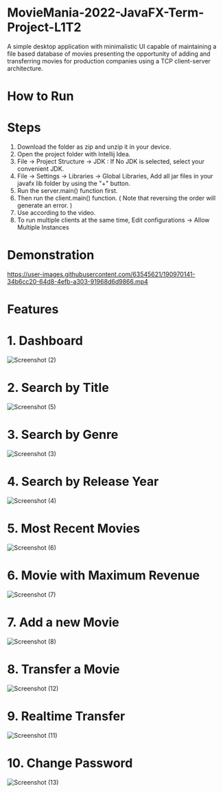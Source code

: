 # MovieMania-2022-JavaFX-Term-Project-L1T2

A simple desktop application with minimalistic UI capable of maintaining a file based database of movies presenting the opportunity of adding and transferring movies for production companies using a TCP client-server architecture.

# How to Run

# Steps

1. Download the folder as zip and unzip it in your device.
2. Open the project folder with Intellij Idea.
3. File -> Project Structure -> JDK : If No JDK is selected, select your convenient JDK.
4. File -> Settings -> Libraries -> Global Libraries, Add all jar files in your javafx lib folder by using the "+" button.
5. Run the server.main() function first.
6. Then run the client.main() function. ( Note that reversing the order will generate an error. )
7. Use according to the video.
8. To run multiple clients at the same time, Edit configurations -> Allow Multiple Instances

# Demonstration

https://user-images.githubusercontent.com/63545621/190970141-34b6cc20-64d8-4efb-a303-91968d6d9866.mp4

# Features

# 1. Dashboard 

![Screenshot (2)](https://user-images.githubusercontent.com/63545621/190971634-776a649a-f061-4a01-b0ce-a7497c3e2b14.png)

# 2. Search by Title

![Screenshot (5)](https://user-images.githubusercontent.com/63545621/190971737-0cc39495-fba3-44ef-a806-beb47be36d4a.png)

# 3. Search by Genre

![Screenshot (3)](https://user-images.githubusercontent.com/63545621/190971784-fc4c9ed9-fb76-4198-802d-0257f96acccf.png)

# 4. Search by Release Year

![Screenshot (4)](https://user-images.githubusercontent.com/63545621/190972017-a359a107-8286-4d10-9f48-946548ba1e45.png)

# 5. Most Recent Movies

![Screenshot (6)](https://user-images.githubusercontent.com/63545621/190972137-6853a9f0-8d05-4d60-80cc-db270f1bfe30.png)

# 6. Movie with Maximum Revenue

![Screenshot (7)](https://user-images.githubusercontent.com/63545621/190972236-6942a9a1-02e7-4483-92d9-189c0d8373c1.png)

# 7. Add a new Movie

![Screenshot (8)](https://user-images.githubusercontent.com/63545621/190972419-795dbe40-d601-45f6-aff0-231445494247.png)

# 8. Transfer a Movie

![Screenshot (12)](https://user-images.githubusercontent.com/63545621/190972506-c3ab82e4-afda-4676-a330-e2a82fcffc1f.png)

# 9. Realtime Transfer

![Screenshot (11)](https://user-images.githubusercontent.com/63545621/190972890-b298127e-5175-4bac-8a85-028dcc8f9e1c.png)

# 10. Change Password

![Screenshot (13)](https://user-images.githubusercontent.com/63545621/190972928-935f7a6c-9900-4abe-a989-f68e9cde4d28.png)

